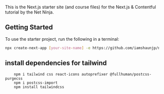 This is the Next.js starter site (and course files) for the Next.js & Contentful tutorial by the Net Ninja.

## Getting Started

To use the starter project, run the following in a terminal:

```bash
npx create-next-app [your-site-name] -e https://github.com/iamshaunjp/next-contentful/tree/lesson-1-starter-site
```

## install dependencies for tailwind

        npm i tailwind css react-icons autoprefixer @fullhuman/postcss-purgecss
        npm i postcss-import
        npm install tailwindcss

